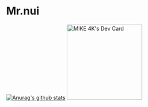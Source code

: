 # Mr.nui

[![Anurag's github stats](https://github-readme-stats.vercel.app/api?username=Ruttanachote)](https://github.com/anuraghazra/github-readme-stats)
<a href="https://app.daily.dev/Ruttanachot"><img src="https://api.daily.dev/devcards/0abc556339a64afc822ea0f516056a9b.png?r=d3u" width="200" alt="MIKE 4K's Dev Card"/></a>
